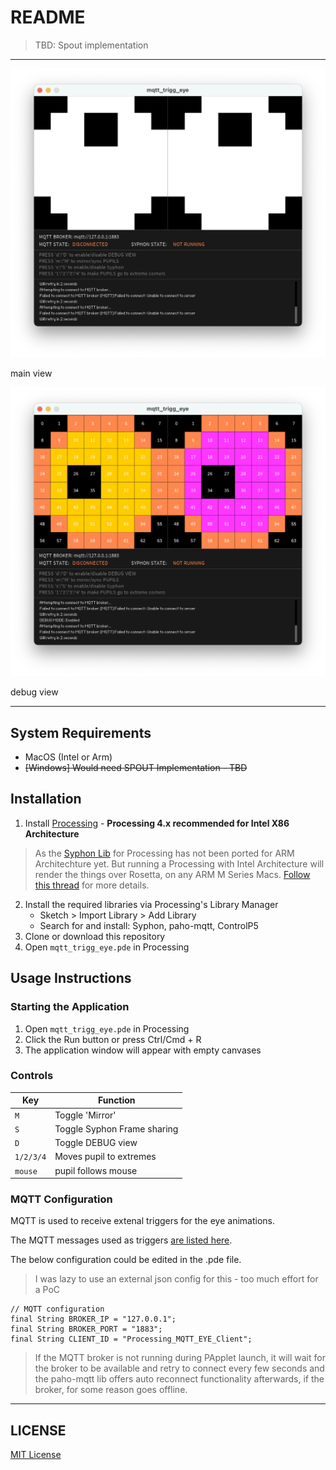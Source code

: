 # README

>  TBD: Spout implementation

---
![alt text](<_assets/Screenshot 2025-03-29 at 00.53.40.png>)

main view

![alt text](<_assets/Screenshot 2025-03-29 at 00.53.46.png>)

debug view

---

## System Requirements

- MacOS (Intel or Arm)
- ~~[Windows] Would need SPOUT Implementation - TBD~~

## Installation

1. Install [Processing](https://processing.org/download) - __Processing 4.x recommended for Intel X86 Architecture__
  > As the [Syphon Lib](https://github.com/Syphon/Processing) for Processing has not been ported for ARM Architechture yet. But running a Processing with Intel Architecture will render the things over Rosetta, on any ARM M Series Macs. [Follow this thread](https://github.com/Syphon/Java/issues/7) for more details.
2. Install the required libraries via Processing's Library Manager
   - Sketch > Import Library > Add Library
   - Search for and install: Syphon, paho-mqtt, ControlP5
3. Clone or download this repository
4. Open `mqtt_trigg_eye.pde` in Processing

## Usage Instructions

### Starting the Application

1. Open `mqtt_trigg_eye.pde` in Processing
2. Click the Run button or press Ctrl/Cmd + R
3. The application window will appear with empty canvases

### Controls

| Key | Function |
|-----|----------|
| `M` | Toggle 'Mirror' |
| `S` | Toggle Syphon Frame sharing |
| `D` | Toggle DEBUG view |
| `1/2/3/4` | Moves pupil to extremes |
| `mouse` | pupil follows mouse |

### MQTT Configuration

MQTT is used to receive extenal triggers for the eye animations.

The MQTT messages used as triggers [are listed here](https://github.com/dattazigzag/mic_level_monitor/blob/main/docs/mqtt_api.md).  

The below configuration could be edited in the .pde file.

> I was lazy to use an external json config for this - too much effort for a PoC

```processing
// MQTT configuration
final String BROKER_IP = "127.0.0.1";
final String BROKER_PORT = "1883";
final String CLIENT_ID = "Processing_MQTT_EYE_Client";
```

> If the MQTT broker is not running during PApplet launch, it will wait for the broker to be available and retry to connect every few seconds and the paho-mqtt lib offers auto reconnect functionality afterwards, if the broker, for some reason goes offline.

---

## LICENSE

[MIT License](LICENSE)
